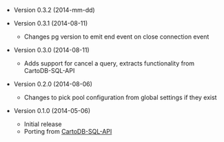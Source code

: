 * Version 0.3.2 (2014-mm-dd)


* Version 0.3.1 (2014-08-11)
    - Changes pg version to emit end event on close connection event

* Version 0.3.0 (2014-08-11)
    - Adds support for cancel a query, extracts functionality from CartoDB-SQL-API

* Version 0.2.0 (2014-08-06)
    - Changes to pick pool configuration from global settings if they exist

* Version 0.1.0 (2014-05-06)
    - Initial release
    - Porting from [CartoDB-SQL-API](https://github.com/CartoDB/CartoDB-SQL-API)
